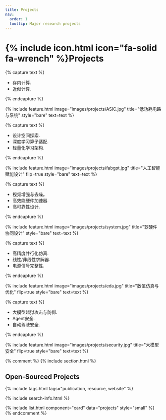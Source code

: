 ```yaml
---
title: Projects
nav:
  order: 1
  tooltip: Major research projects
---
```


# {% include icon.html icon="fa-solid fa-wrench" %}Projects

{% capture text %}

- 存内计算.
- 近似计算.

{% endcapture %}

{%
  include feature.html
  image="images/projects/ASIC.jpg"
  title="低功耗电路与系统"
  style="bare"
  text=text
%}

{% capture text %}

- 设计空间探索.
- 深度学习算子适配.
- 轻量化学习架构.

{% endcapture %}

{%
  include feature.html
  image="images/projects/fabgpt.jpg"
  title="人工智能赋能设计"
  flip=true
  style="bare"
  text=text
%}

{% capture text %}

- 视频增强与去噪。
- 高效能硬件加速器.
- 高可靠性设计.

{% endcapture %}

{%
  include feature.html
  image="images/projects/system.jpg"
  title="软硬件协同设计"
  style="bare"
  text=text
%}


{% capture text %}

- 高精度并行化仿真.
- 线性/非线性求解器.
- 电源信号完整性.

{% endcapture %}

{%
  include feature.html
  image="images/projects/eda.jpg"
  title="数值仿真与优化"
  flip=true
  style="bare"
  text=text
%}

{% capture text %}

- 大模型越狱攻击与防御.
- Agent安全.
- 自动驾驶安全.

{% endcapture %}

{%
  include feature.html
  image="images/projects/security.jpg"
  title="大模型安全"
  flip=true
  style="bare"
  text=text
%}

{% comment %}
{% include section.html %}

## Open-Sourced Projects

{% include tags.html tags="publication, resource, website" %}

{% include search-info.html %}

{% include list.html component="card" data="projects" style="small" %}
{% endcomment %}

